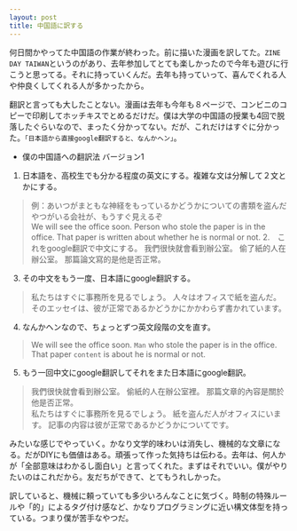 ```yaml
---
layout: post
title: 中国語に訳する
---
```


何日間かやってた中国語の作業が終わった。前に描いた漫画を訳してた。`ZINE DAY TAIWAN`というのがあり、去年参加してとても楽しかったので今年も遊びに行こうと思ってる。それに持っていくんだ。去年も持っていって、喜んでくれる人や仲良くしてくれる人が多かったから。

翻訳と言っても大したことない。漫画は去年も今年も８ページで、コンビニのコピーで印刷してホッチキスでとめるだけだ。僕は大学の中国語の授業も4回で脱落したぐらいなので、まったく分かってない。だが、これだけはすぐに分かった。`「日本語から直接google翻訳すると、なんかヘン」`。

- 僕の中国語への翻訳法 バージョン1
1. 日本語を、高校生でも分かる程度の英文にする。複雑な文は分解して２文とかにする。
> 例：あいつがまともな神経をもっているかどうかについての書類を盗んだやつがいる会社が、もうすぐ見えるぞ<br>
> We will see the office soon. Person who stole the paper is in the office. That paper is written about whether he is normal or not.
2.　これをgoogle翻訳で中文にする。
> 我們很快就會看到辦公室。 偷了紙的人在辦公室。 那篇論文寫的是他是否正常。
3. その中文をもう一度、日本語にgoogle翻訳する。
> 私たちはすぐに事務所を見るでしょう。 人々はオフィスで紙を盗んだ。 そのエッセイは、彼が正常であるかどうかにかかわらず書かれています。
4. なんかヘンなので、ちょっとずつ英文段階の文を直す。
> We will see the office soon. `Man` who stole the paper is in the office. That paper `content` is about he is normal or not.
5. もう一回中文にgoogle翻訳してそれをまた日本語にgoogle翻訳。
> 我們很快就會看到辦公室。 偷紙的人在辦公室裡。 那篇文章的內容是關於他是否正常。<br>
> 私たちはすぐに事務所を見るでしょう。 紙を盗んだ人がオフィスにいます。 記事の内容は彼が正常であるかどうかについてです。

みたいな感じでやっていく。かなり文学的味わいは消失し、機械的な文章になる。だがDIYにも価値はある。頑張って作った気持ちは伝わる。去年は、何人かが「全部意味はわかるし面白い」と言ってくれた。まずはそれでいい。僕がやりたいのはこれだから。友だちができて、とてもうれしかった。

訳していると、機械に頼っていても多少いろんなことに気づく。時制の特殊ルールや「的」によるタグ付け感など、かなりプログラミングに近い構文体型を持っている。つまり僕が苦手なやつだ。
